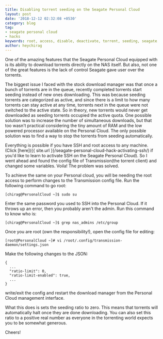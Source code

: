 ```yaml
---
title: Disabling torrent seeding on the Seagate Personal Cloud
layout: post
date: '2018-12-12 02:32:08 +0530'
category: blog
tag:
- seagate personal cloud
- hacks
keywords: root, access, disable, deactivate, torrent, seeding, seagate, personal, cloud
author: heychirag
---
```


One of the amazing features that the Seagate Personal Cloud equipped with is its ability to download torrents directly on the NAS itself. But also, not one of the great features is the lack of control Seagate gave user over the torrents.

The biggest issue I faced with the stock download manager was that once a bunch of torrents are in the queue, recently completed torrents start seeding instead of new ones downloading. This was because seeding torrents are categorized as active, and since there is a limit to how many torrents can stay active at any time, torrents next in the queue were not switched to the active state. So in theory, new torrents would never get downloaded as seeding torrents occupied the active quota. One possible solution was to increase the number of simultaneous downloads, but that too wasn't practical considering the tiny amount of RAM and the low powered processor available on the Personal Cloud. The only possible solution was to find a way to stop the torrents from seeding automatically.

Everything is possible if you have SSH and root access to any machine. (Click [here]({{ site.url }}/seagate-personal-cloud-hack-activating-ssh/) if you'd like to learn to activate SSH on the Seagate Personal Cloud). So I went ahead and found the config file of Transmission(the torrent client) and changed some variables. Voila! The problem was solved.

To achieve the same on your Personal cloud, you will be needing the root access to perform changes to the Transmission config file. Run the following command to go root:

    [chirag@PersonalCloud ~]$ sudo su

Enter the same password you used to SSH into the Personal Cloud. If it throws up an error, then you probably aren't the admin. Run this command to know who is:

    [chirag@PersonalCloud ~]$ grep nas_admins /etc/group

Once you are root (own the responsibility!), open the config file for editing:

    [root@PersonalCloud ~]# vi /root/.config/transmission-daemon/settings.json

Make the following changes to the JSON:

    {
      ...
      "ratio-limit": 0,
      "ratio-limit-enabled": true,
      ...
    }

write/exit the config and restart the download manager from the Personal Cloud management interface.

What this does is sets the seeding ratio to zero. This means that torrents will automatically halt once they are done downloading. You can also set this ratio to a positive real number as everyone in the torrenting world expects you to be somewhat generous.

Cheers!
